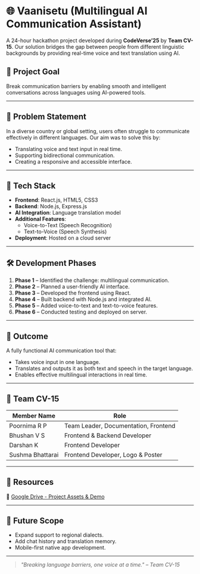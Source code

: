 ## 

# 🌐 Vaanisetu (Multilingual AI Communication Assistant)

A 24-hour hackathon project developed during **CodeVerse’25** by **Team CV-15**. Our solution bridges the gap between people from different linguistic backgrounds by providing real-time voice and text translation using AI.

## 🚀 Project Goal

Break communication barriers by enabling smooth and intelligent conversations across languages using AI-powered tools.

---

## 🧠 Problem Statement

In a diverse country or global setting, users often struggle to communicate effectively in different languages. Our aim was to solve this by:

- Translating voice and text input in real time.
- Supporting bidirectional communication.
- Creating a responsive and accessible interface.

---

## 🔧 Tech Stack

- **Frontend**: React.js, HTML5, CSS3
- **Backend**: Node.js, Express.js
- **AI Integration**: Language translation model
- **Additional Features**: 
  - Voice-to-Text (Speech Recognition)
  - Text-to-Voice (Speech Synthesis)
- **Deployment**: Hosted on a cloud server

---

## 🛠️ Development Phases

1. **Phase 1** – Identified the challenge: multilingual communication.
2. **Phase 2** – Planned a user-friendly AI interface.
3. **Phase 3** – Developed the frontend using React.
4. **Phase 4** – Built backend with Node.js and integrated AI.
5. **Phase 5** – Added voice-to-text and text-to-voice features.
6. **Phase 6** – Conducted testing and deployed on server.

---

## 🎯 Outcome

A fully functional AI communication tool that:
- Takes voice input in one language.
- Translates and outputs it as both text and speech in the target language.
- Enables effective multilingual interactions in real time.

---

## 👥 Team CV-15

| Member Name     | Role                               |
|-----------------|------------------------------------|
| Poornima R P    | Team Leader, Documentation, Frontend |
| Bhushan V S     | Frontend & Backend Developer       |
| Darshan K       | Frontend Developer                 |
| Sushma Bhattarai| Frontend Developer, Logo & Poster  |

---

## 🔗 Resources

📁 [Google Drive - Project Assets & Demo](https://drive.google.com/drive/folders/1XawurLAZf0CqHSY3a3WSyG3c1oTk62P8?usp=sharing)

---

## 📢 Future Scope

- Expand support to regional dialects.
- Add chat history and translation memory.
- Mobile-first native app development.

---

> _"Breaking language barriers, one voice at a time." – Team CV-15_
